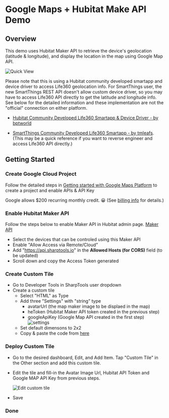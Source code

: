 # Google Maps + Hubitat Make API Demo

## Overview

This demo uses Hubitat Maker API to retrieve the device's geolocation (latitude & longitude), and display the location in the map using Google Map API.

![Quick View](/Google%20Map%20Demo/assets/location_tracker_tile.png)

Please note that this is using a Hubitat community developed smartapp and device driver to access Life360 geolocation info. For SmartThings user, the new SmartThings REST API doesn't allow custom device driver, so you may have to access Life360 API directly to get the latitude and longitude info. See below for the detailed information and these implementation are not the "official" connection on either platform.

* [Hubitat Community Developed Life360 Smartapp & Device Driver - by bptworld](https://github.com/bptworld/Hubitat/tree/master/Ported)

* [SmartThings Community Developed Life360 Smartapp - by tmleafs](https://github.com/tmleafs/life360-smartthings-refresh/tree/master/smartapps/tmleafs/life360-connect.src). (This may be a quick reference if you want to reverse engineer and access Life360 API directly.)


## Getting Started

### Create Google Cloud Project
Follow the detailed steps in [Getting started with Google Maps Platform](https://developers.google.com/maps/gmp-get-started) to create a project and enable APIs & API Key

Google allows $200 recurring monthly credit. 😀 
(See [billing info](https://developers.google.com/maps/billing-credits) for details.)

### Enable Hubitat Maker API 
Follow the steps below to enable Maker API in Hubitat admin page.
[Maker API](https://docs.hubitat.com/index.php?title=Maker_API)
* Select the devices that can be controled using this Maker API
* Enable "Allow Access via Remote/Cloud"
* Add "https://api.sharptools.io" in the **Allowed Hosts (for CORS)** field (to be updated)
* Scroll down and copy the Access Token generated

### Create Custom Tile
* Go to Developer Tools in SharpTools user dropdown
* Create a custom tile
    * Select "HTML" as Type
    * Add three "Settings" with "string" type
        * avatarUrl (the map maker image to be displaed in the map)
        * heToken (Hubitat Maker API token created in the previous step)
        * googleApiKey (Google Map API created in the first step)
    ![settings](/Google%20Map%20Demo/assets/tile_settings.png)
    * Set default dimensons to 2x2
    * Copy & paste the code from [here](/Google%20Map%20Demo/source.html)

### Deploy Custom Tile
* Go to the desired dashboard, Edit, and Add Item. Tap "Custom Tile" in the Other section and add this custom tile.

* Edit the tile and fill-in the Avatar Image Url, Hubitat API Token and Google MAP API Key from previous steps. 

  ![Edit custom tile](/Google%20Map%20Demo/assets/tile_editor.png)

* Save


### Done